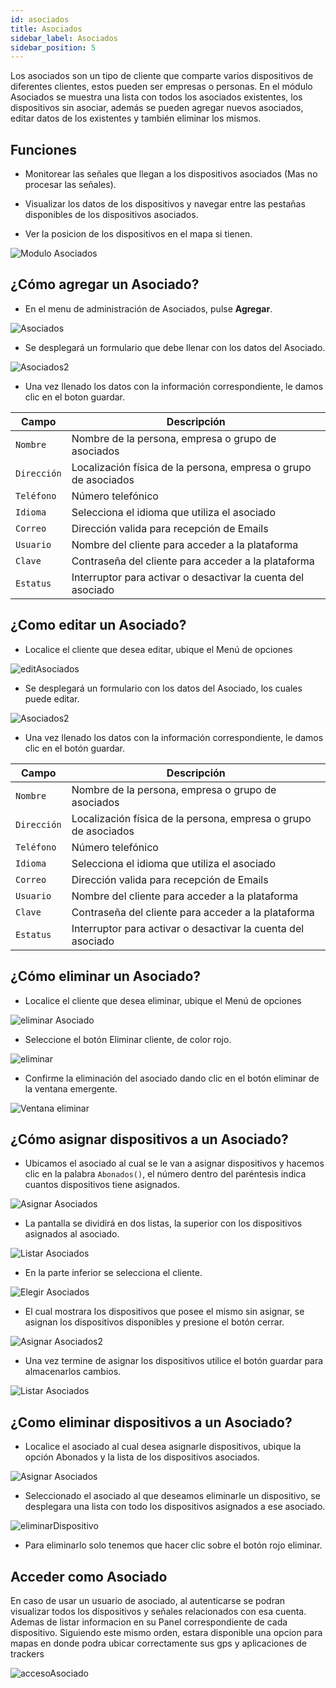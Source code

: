 ```yaml
---
id: asociados
title: Asociados
sidebar_label: Asociados
sidebar_position: 5
---
```


<div className="justify-text">
Los asociados son un tipo de cliente que comparte varios dispositivos de diferentes clientes, estos pueden ser empresas o personas. En el módulo Asociados se muestra una lista con todos los asociados existentes, los dispositivos sin asociar, además se pueden agregar nuevos asociados, editar datos de los existentes y también eliminar los mismos.
</div>

## Funciones

* Monitorear las señales que llegan a los dispositivos asociados (Mas no procesar las señales).

* Visualizar los datos de los dispositivos y navegar entre las pestañas disponibles de los dispositivos asociados.

* Ver la posicion de los dispositivos en el mapa si tienen.

![Modulo Asociados](./img/Asociados/moduloAsociados.png "Modulo Asociados")

## ¿Cómo agregar un Asociado?
* En el menu de administración de Asociados, pulse **Agregar**.

![Asociados](./img/Asociados/addAsociados.png "Asociados")

* Se desplegará un formulario que debe llenar con los datos del Asociado.

![Asociados2](./img/Asociados/addAsociados2.png "Asociados2")

* Una vez llenado los datos con la información correspondiente, le damos clic en el boton guardar.

<div className="center-table">

|Campo|Descripción                                                              |
|----------------|---------------------------------------------------------------|
|`Nombre`|Nombre de la persona, empresa o grupo de asociados|
|`Dirección`|Localización física de la persona, empresa o grupo de asociados|
|`Teléfono`|Número telefónico|
|`Idioma `|Selecciona el idioma que utiliza el asociado                         |
|`Correo`|Dirección valida para recepción de Emails|
|`Usuario`|Nombre del cliente para acceder a la plataforma                      |
|`Clave`|Contraseña del cliente para acceder a la plataforma                    |
|`Estatus`|Interruptor para activar o desactivar la cuenta del asociado         |

</div>

## ¿Como editar un Asociado?

* Localice el cliente que desea editar, ubique el Menú de opciones

![editAsociados](./img/Asociados/editarAsociado.png "editAsociados")

* Se desplegará un formulario con los datos del Asociado, los cuales puede editar.

![Asociados2](./img/Asociados/asociados_edit.png "Asociados2")

* Una vez llenado los datos con la información correspondiente, le damos clic en el botón guardar.

<div className="center-table">

|Campo|Descripción                                                              |
|----------------|---------------------------------------------------------------|
|`Nombre`|Nombre de la persona, empresa o grupo de asociados|
|`Dirección`|Localización física de la persona, empresa o grupo de asociados|
|`Teléfono`|Número telefónico|
|`Idioma `|Selecciona el idioma que utiliza el asociado                         |
|`Correo`|Dirección valida para recepción de Emails|
|`Usuario`|Nombre del cliente para acceder a la plataforma                      |
|`Clave`|Contraseña del cliente para acceder a la plataforma                    |
|`Estatus`|Interruptor para activar o desactivar la cuenta del asociado         |

</div>

## ¿Cómo eliminar un Asociado?

* Localice el cliente que desea eliminar, ubique el Menú de opciones

![eliminar Asociado](./img/Asociados/eliminarAsociado.png "eliminar Asociado")

* Seleccione el botón Eliminar cliente, de color rojo.

![eliminar](./img/Asociados/eliminar.png "eliminar")

* Confirme la eliminación del asociado dando clic en el botón eliminar de la ventana emergente.

![Ventana eliminar](./img/Asociados/modalDeleteAso.png "Ventana eliminar")


## ¿Cómo asignar dispositivos a un Asociado?

* Ubicamos el asociado al cual se le van a asignar dispositivos y hacemos clic en la palabra `Abonados()`, el número dentro del paréntesis indica cuantos dispositivos tiene asignados.

![Asignar Asociados](./img/Asociados/asignarAsociados.png "Asignar Asociados")

* La pantalla se dividirá en dos listas, la superior con los dispositivos asignados al asociado.

![Listar Asociados](./img/Asociados/listAsociados2.png "Listar Asociados")

* En la parte inferior se selecciona el cliente.

![Elegir Asociados](./img/Asociados/elegirAsociados.png "Elegir Asociados")

* El cual mostrara los dispositivos que posee el mismo sin asignar, se asignan los dispositivos disponibles y presione el botón cerrar.

![Asignar Asociados2](./img/Asociados/asignarAsociados2.png "Asignar Asociados2")

* Una vez termine de asignar los dispositivos utilice el botón guardar para almacenarlos cambios.

![Listar Asociados](./img/Asociados/listAsociados.png "Listar Asociados")

## ¿Como eliminar dispositivos a un Asociado?

* Localice el asociado al cual desea asignarle dispositivos, ubique la opción Abonados y la lista de los dispositivos asociados.

![Asignar Asociados](./img/Asociados/asignarAsociados.png "Asignar Asociados")

* Seleccionado el asociado al que deseamos eliminarle un dispositivo, se desplegara una lista con todo los dispositivos asignados a ese asociado.

![eliminarDispositivo](./img/Asociados/eliminarDispotitivo.png "eliminar Dispositivo ")

* Para eliminarlo solo tenemos que hacer clic sobre el botón rojo eliminar.

## Acceder como Asociado

En caso de usar un usuario de asociado, al autenticarse se podran visualizar todos los dispositivos y señales relacionados con esa cuenta. Ademas de listar informacion en su Panel correspondiente de cada dispositivo. Siguiendo este mismo orden, estara disponible una opcion para mapas en donde podra ubicar correctamente sus gps y aplicaciones de trackers

![accesoAsociado](./img/Asociados/accesoAsociado.png "accesoAsociado")